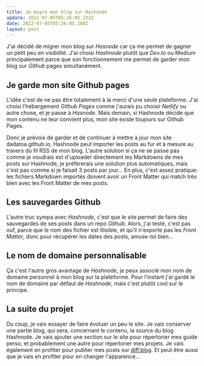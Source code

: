 ```yaml
---
title: Je migre mon blog sur Hashnode
update: 2022-07-05T05:26:05.132Z
date: 2022-07-05T05:26:05.180Z
layout: post
---
```

J'ai décidé de migrer mon blog sur *Hasnode* car ça me permet de gagner un petit peu en visibilité. J'ai choisi *Hashnode* plutôt que *Dev.to* ou Medium principalement parce que son fonctionnement me permet de garder mon blog sur *Github* pages simultanément.

## Je garde mon site Github pages

L'idée c'est de ne pas être totalement à la merci d'une seule plateforme. J'ai choisi l'hébergement *Github Pages* comme j'aurais pu choisir *Netlify* ou autre chose, et je passe à *Hasnode*. Mais demain, si Hashnode décide que mon contenu ne leur convient plus, mon site existe toujours sur Github Pages. 

Donc je prévois de garder et de continuer à mettre à jour mon site dadatoa.github.io, Hashnode peut importer les posts au fur et à mesure au travers du fil RSS de mon blog. L'autre solution si ça ne se passe pas comme je voudrais est d'uploader directement les Markdowns de mes posts sur Hashnode, je préfèrerais une solution plus automatiques, mais c'est pas comme si je faisait 3 posts par jour... En plus, c'est assez pratique: les fichiers Markdown importés doivent avoir un Front Matter qui match très bien avec les Front Matter de mes posts.

## Les sauvegardes Github

L'autre truc sympa avec *Hashnode*, c'est que le site permet de faire des sauvegardes de ses posts dans un repo *Github*. Alors, j'ai testé, c'est pas ouf, parce que le nom des fichier est illisible, et qu'il n'exporte pas les *Front Matter*, donc pour récupérer les dates des posts, amuse-toi bien...

## Le nom de domaine personnalisable

Ça c'est l'autre gros avantage de *Hashnode*, je peux associé mon nom de domaine personnel à mon blog sur la plateforme. Pour l'instant j'ai gardé le nom de domaine par défaut de *Hashnode*, mais c'est plutôt cool sur le principe.

## La suite du projet

Du coup, je vais essayer de faire évoluer un peu le site. Je vais conserver une partie blog, qui sera, concernant le contenu, la source du blog Hashnode. Je vais ajouter une section sur le site pour répertorier mes guide perso, et probablement une autre pour répertorier mes projets. Je vais également en profiter pour publier mes posts sur [diff.blog](https://diff.blog). Et peut être aussi que je vais en profiter pour en changer l'apparence...